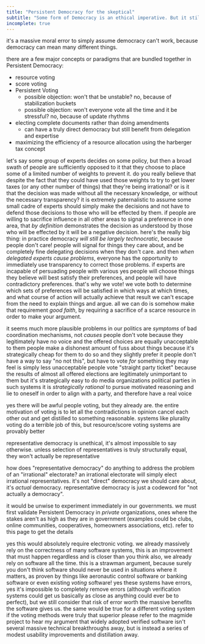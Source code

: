 ```yaml
---
title: "Persistent Democracy for the skeptical"
subtitle: "Some form of Democracy is an ethical imperative. But it still must be safe, sane, and efficient."
incomplete: true
---
```


it's a massive moral error to simply assume democracy can't work, because democracy can mean many different things.

there are a few major concepts or paradigms that are bundled together in Persistent Democracy:

- resource voting
- score voting
- Persistent Voting
  - possible objection: won't that be unstable? no, because of stabilization buckets
  - possible objection: won't everyone vote all the time and it be stressful? no, because of update rhythms
- electing complete documents rather than doing amendments
  - can have a truly direct democracy but still benefit from delegation and expertise
- maximizing the efficiency of a resource allocation using the harberger tax concept

let's say some group of experts decides on some policy, but then a broad swath of people are sufficiently opposed to it that they choose to place some of a limited number of weights to prevent it. do you really believe that despite the fact that they could have used those weights to try to get lower taxes (or any other number of things) that they're being irrational? or is it that the decision was made without all the necessary knowledge, or without the necessary transparency?
it is extremely paternalistic to assume some small cadre of experts should simply make the decisions and not have to defend those decisions to those who will be effected by them. if people are willing to sacrifice influence in all other areas to signal a preference in one area, that *by definition* demonstrates the decision as understood by those who will be effected by it will be a negative decision.
here's the really big thing: in practice democracy *will still be largely technocratic*, because people don't care! people will signal for things they care about, and be completely fine delegating decisions when they don't care. and then *when delegated experts cause problems*, everyone has the opportunity to immediately use transparency to correct those problems.
if experts are incapable of persuading people with various
yes people will choose things they believe will best satisfy their preferences, and people will have contradictory preferences. that's why we vote! we vote both to determine which sets of preferences will be satisfied in which ways at which times, and what course of action will actually achieve that result
we can't escape from the need to explain things and argue. all we can do is somehow make that requirement *good faith*, by requiring a sacrifice of a scarce resource in order to make your argument.

it seems much more plausible problems in our politics are *symptoms* of bad coordination mechanisms, not *causes*
people don't vote because they legitimately have no voice and the offered choices are equally unacceptable to them
people make a dishonest amount of fuss about things because it's strategically cheap for them to do so and they slightly prefer it
people don't have a way to say "no not this", but have to vote *for* something they may feel is simply less unacceptable
people vote "straight party ticket" because the results of almost all offered elections are legitimately unimportant to them but it's strategically easy to do
media organizations
political parties
in such systems it is *strategically rational* to pursue motivated reasoning and lie to oneself in order to align with a party, and therefore have a real voice

yes there will be awful people voting, but they already are. the entire motivation of voting is to let all the contradictions in opinion cancel each other out and get distilled to something reasonable. systems like plurality voting do a terrible job of this, but resource/score voting systems are provably better

representative democracy is unethical, it's almost impossible to say otherwise. unless selection of representatives is truly structurally equal, they won't actually be representative

how does "representative democracy" do anything to address the problem of an "irrational" electorate? an irrational electorate will simply elect irrational representatives.
it's not "direct" democracy we should care about, it's *actual* democracy. representative democracy is just a codeword for "not actually a democracy".

it would be unwise to experiment immediately in our governments. we must first validate Persistent Democracy in *private* organizations, ones where the stakes aren't as high as they are in government (examples could be clubs, online communities, cooperatives, homeowners associations, etc). refer to this page to get the details

yes this would absolutely require electronic voting. we already massively rely on the correctness of many software systems, this is an improvement that must happen regardless and is closer than you think
also, we already rely on software all the time. this is a strawman argument, because surely you don't think software should never be used in situations where it matters, as proven by things like aeronautic control software or banking software or even existing *voting* software! yes these systems have errors, yes it's impossible to completely remove errors (although verification systems could get us basically as close as anything could ever be to perfect), but we still consider that risk of error worth the massive benefits the software gives us. the same would be true for a different voting system if the voting methods were truly that superior
please refer to the magmide project to hear my argument that widely adopted verified software isn't several massive technical breakthroughs away, but is instead a series of modest usability improvements and distillation away.
